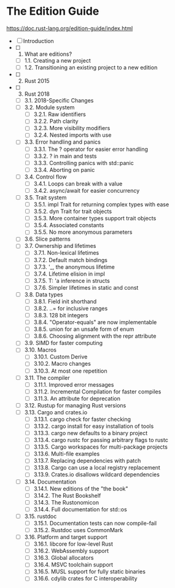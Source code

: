 # The Edition Guide

<https://doc.rust-lang.org/edition-guide/index.html>

- [ ] Introduction
- [ ] 1. What are editions?
  - [ ] 1.1. Creating a new project
  - [ ] 1.2. Transitioning an existing project to a new edition
- [ ] 2. Rust 2015
- [ ] 3. Rust 2018
  - [ ] 3.1. 2018-Specific Changes
  - [ ] 3.2. Module system
    - [ ] 3.2.1. Raw identifiers
    - [ ] 3.2.2. Path clarity
    - [ ] 3.2.3. More visibility modifiers
    - [ ] 3.2.4. Nested imports with use
  - [ ] 3.3. Error handling and panics
    - [ ] 3.3.1. The ? operator for easier error handling
    - [ ] 3.3.2. ? in main and tests
    - [ ] 3.3.3. Controlling panics with std::panic
    - [ ] 3.3.4. Aborting on panic
  - [ ] 3.4. Control flow
    - [ ] 3.4.1. Loops can break with a value
    - [ ] 3.4.2. async/await for easier concurrency
  - [ ] 3.5. Trait system
    - [ ] 3.5.1. impl Trait for returning complex types with ease
    - [ ] 3.5.2. dyn Trait for trait objects
    - [ ] 3.5.3. More container types support trait objects
    - [ ] 3.5.4. Associated constants
    - [ ] 3.5.5. No more anonymous parameters
  - [ ] 3.6. Slice patterns
  - [ ] 3.7. Ownership and lifetimes
    - [ ] 3.7.1. Non-lexical lifetimes
    - [ ] 3.7.2. Default match bindings
    - [ ] 3.7.3. '_, the anonymous lifetime
    - [ ] 3.7.4. Lifetime elision in impl
    - [ ] 3.7.5. T: 'a inference in structs
    - [ ] 3.7.6. Simpler lifetimes in static and const
  - [ ] 3.8. Data types
    - [ ] 3.8.1. Field init shorthand
    - [ ] 3.8.2. ..= for inclusive ranges
    - [ ] 3.8.3. 128 bit integers
    - [ ] 3.8.4. "Operator-equals" are now implementable
    - [ ] 3.8.5. union for an unsafe form of enum
    - [ ] 3.8.6. Choosing alignment with the repr attribute
  - [ ] 3.9. SIMD for faster computing
  - [ ] 3.10. Macros
    - [ ] 3.10.1. Custom Derive
    - [ ] 3.10.2. Macro changes
    - [ ] 3.10.3. At most one repetition
  - [ ] 3.11. The compiler
    - [ ] 3.11.1. Improved error messages
    - [ ] 3.11.2. Incremental Compilation for faster compiles
    - [ ] 3.11.3. An attribute for deprecation
  - [ ] 3.12. Rustup for managing Rust versions
  - [ ] 3.13. Cargo and crates.io
    - [ ] 3.13.1. cargo check for faster checking
    - [ ] 3.13.2. cargo install for easy installation of tools
    - [ ] 3.13.3. cargo new defaults to a binary project
    - [ ] 3.13.4. cargo rustc for passing arbitrary flags to rustc
    - [ ] 3.13.5. Cargo workspaces for multi-package projects
    - [ ] 3.13.6. Multi-file examples
    - [ ] 3.13.7. Replacing dependencies with patch
    - [ ] 3.13.8. Cargo can use a local registry replacement
    - [ ] 3.13.9. Crates.io disallows wildcard dependencies
  - [ ] 3.14. Documentation
    - [ ] 3.14.1. New editions of the "the book"
    - [ ] 3.14.2. The Rust Bookshelf
    - [ ] 3.14.3. The Rustonomicon
    - [ ] 3.14.4. Full documentation for std::os
  - [ ] 3.15. rustdoc
    - [ ] 3.15.1. Documentation tests can now compile-fail
    - [ ] 3.15.2. Rustdoc uses CommonMark
  - [ ] 3.16. Platform and target support
    - [ ] 3.16.1. libcore for low-level Rust
    - [ ] 3.16.2. WebAssembly support
    - [ ] 3.16.3. Global allocators
    - [ ] 3.16.4. MSVC toolchain support
    - [ ] 3.16.5. MUSL support for fully static binaries
    - [ ] 3.16.6. cdylib crates for C interoperability